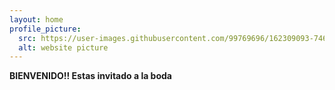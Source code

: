 ```yaml
---
layout: home
profile_picture:
  src: https://user-images.githubusercontent.com/99769696/162309093-7467e23c-e926-4fd2-9f40-d8598f94ba30.png
  alt: website picture
---
```


<p>
<strong> 
  BIENVENIDO!!
  Estas invitado a la boda
  </strong>
</p>

<p>
</p>
